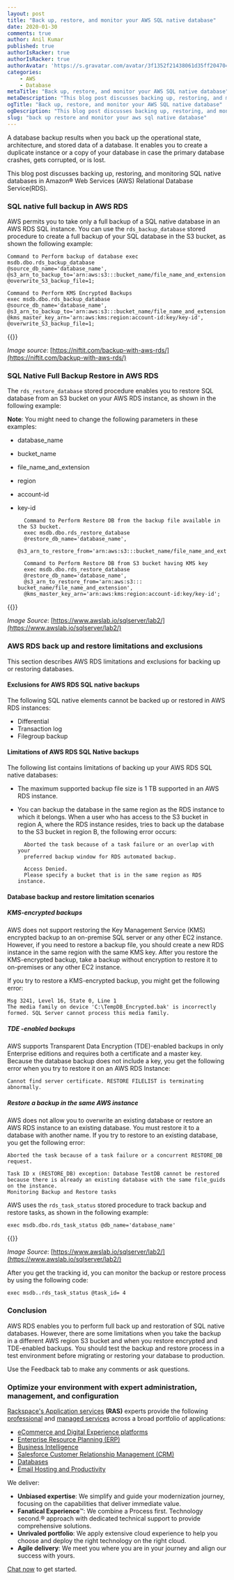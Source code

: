 ```yaml
---
layout: post
title: "Back up, restore, and monitor your AWS SQL native database"
date: 2020-01-30
comments: true
author: Anil Kumar
published: true
authorIsRacker: true
authorIsRacker: true
authorAvatar: 'https://s.gravatar.com/avatar/3f1352f21438061d35ff20470433f3da'
categories:
    - AWS
    - Database
metaTitle: "Back up, restore, and monitor your AWS SQL native database"
metaDescription: "This blog post discusses backing up, restoring, and monitoring SQL native databases in Amazon&reg; Web Services (AWS) Relational Database Service(RDS)."
ogTitle: "Back up, restore, and monitor your AWS SQL native database"
ogDescription: "This blog post discusses backing up, restoring, and monitoring SQL native databases in Amazon&reg; Web Services (AWS) Relational Database Service(RDS)."
slug: "back up restore and monitor your aws sql native database" 
---
```


A database backup results when you back up the operational state, architecture,
and stored data of a database. It enables you to create a duplicate instance or
a copy of your database in case the primary database crashes, gets corrupted,
or is lost.

<!--more-->

This blog post discusses backing up, restoring, and monitoring SQL native
databases in Amazon&reg; Web Services (AWS) Relational Database Service(RDS).

### SQL native full backup in AWS RDS

AWS permits you to take only a full backup of a SQL native database in an AWS
RDS SQL instance. You can use the `rds_backup_database` stored procedure to
create a full backup of your SQL database in the S3 bucket, as shown the
following example:

    Command to Perform backup of database exec msdb.dbo.rds_backup_database
    @source_db_name='database_name', @s3_arn_to_backup_to='arn:aws:s3:::bucket_name/file_name_and_extension',
    @overwrite_S3_backup_file=1;

    Command to Perform KMS Encrypted Backups
    exec msdb.dbo.rds_backup_database
    @source_db_name='database_name',
    @s3_arn_to_backup_to='arn:aws:s3:::bucket_name/file_name_and_extension', @kms_master_key_arn='arn:aws:kms:region:account-id:key/key-id',
    @overwrite_S3_backup_file=1;

{{<image src="picture1.png" title="" alt="">}}

*Image source*: [https://niftit.com/backup-with-aws-rds/](https://niftit.com/backup-with-aws-rds/)

### SQL Native Full Backup Restore in AWS RDS

The `rds_restore_database` stored procedure enables you to restore SQL database
from an S3 bucket on your AWS RDS instance, as shown in the following example:

**Note**: You might need to change the following parameters in these examples:

- database\_name
- bucket\_name
- file\_name\_and\_extension
- region
- account-id
- key-id

        Command to Perform Restore DB from the backup file available in the S3 bucket.
        exec msdb.dbo.rds_restore_database
        @restore_db_name='database_name',
        @s3_arn_to_restore_from='arn:aws:s3:::bucket_name/file_name_and_extension';

        Command to Perform Restore DB from S3 bucket having KMS key
        exec msdb.dbo.rds_restore_database
        @restore_db_name='database_name',
        @s3_arn_to_restore_from='arn:aws:s3::: bucket_name/file_name_and_extension',
        @kms_master_key_arn='arn:aws:kms:region:account-id:key/key-id';

{{<image src="picture2.png" title="" alt="">}}

*Image Source*: [https://www.awslab.io/sqlserver/lab2/](https://www.awslab.io/sqlserver/lab2/)

### AWS RDS back up and restore limitations and exclusions

This section describes AWS RDS limitations and exclusions for backing up or
restoring databases.

#### Exclusions for AWS RDS SQL native backups

The following SQL native elements cannot be backed up or restored in AWS RDS
instances:

- Differential
- Transaction log
- Filegroup backup

#### Limitations of AWS RDS SQL Native backups

The following list contains limitations of backing up your AWS RDS SQL native
databases:

- The maximum supported backup file size is 1 TB supported in an AWS RDS instance.
- You can backup the database in the same region as the RDS instance to which
  it belongs. When a user who has access to the S3 bucket in region A, where
  the RDS instance resides, tries to back up the database to the S3 bucket in
  region B, the following error occurs:

        Aborted the task because of a task failure or an overlap with your
        preferred backup window for RDS automated backup.

        Access Denied.
        Please specify a bucket that is in the same region as RDS instance.

#### Database backup and restore limitation scenarios

##### KMS-encrypted backups

AWS does not support restoring the Key Management Service (KMS) encrypted backup
to an on-premise SQL server or any other EC2 instance. However, if you need to
restore a backup file, you should create a new RDS instance in the same region
with the same KMS key. After you restore the KMS-encrypted backup, take a backup
without encryption to restore it to on-premises or any other EC2 instance.

If you try to restore a KMS-encrypted backup, you might get the following error:

    Msg 3241, Level 16, State 0, Line 1
    The media family on device 'C:\TempDB_Encrypted.bak' is incorrectly formed. SQL Server cannot process this media family.

##### TDE -enabled backups

AWS supports Transparent Data Encryption (TDE)-enabled backups in only
Enterprise editions and requires both a certificate and a master key. Because
the database backup does not include a key, you get the following error when
you try to restore it on an AWS RDS Instance:

    Cannot find server certificate. RESTORE FILELIST is terminating abnormally.

##### Restore a backup in the same AWS instance

AWS does not allow you to overwrite an existing database or restore an AWS RDS
instance to an existing database. You must restore it to a database with another
name. If you try to restore to an existing database, you get the following error:

    Aborted the task because of a task failure or a concurrent RESTORE_DB request.

    Task ID x (RESTORE_DB) exception: Database TestDB cannot be restored because there is already an existing database with the same file_guids on the instance.
    Monitoring Backup and Restore tasks

AWS uses the `rds_task_status` stored procedure to track backup and restore
tasks, as shown in the following example:

    exec msdb.dbo.rds_task_status @db_name='database_name'

{{<image src="picture3.png" title="" alt="">}}

*Image Source*: [https://www.awslab.io/sqlserver/lab2/](https://www.awslab.io/sqlserver/lab2/)

After you get the tracking id, you can monitor the backup or restore  process
by using the following code:

    exec msdb..rds_task_status @task_id= 4

### Conclusion

AWS RDS enables you to perform full back up and restoration of SQL native
databases. However, there are some limitations when you take the backup in a
different AWS region S3 bucket and when you restore encrypted and TDE-enabled
backups. You should test the backup and restore process in a test environment
before migrating or restoring your database to production.

Use the Feedback tab to make any comments or ask questions.

### Optimize your environment with expert administration, management, and configuration

[Rackspace's Application services](https://www.rackspace.com/application-management/managed-services)
**(RAS)** experts provide the following [professional](https://www.rackspace.com/application-management/professional-services)
and
[managed services](https://www.rackspace.com/application-management/managed-services) across
a broad portfolio of applications:

- [eCommerce and Digital Experience platforms](https://www.rackspace.com/ecommerce-digital-experience)
- [Enterprise Resource Planning (ERP)](https://www.rackspace.com/erp)
- [Business Intelligence](https://www.rackspace.com/business-intelligence)
- [Salesforce Customer Relationship Management (CRM)](https://www.rackspace.com/salesforce-managed-services)
- [Databases](https://www.rackspace.com/dba-services)
- [Email Hosting and Productivity](https://www.rackspace.com/email-hosting)

We deliver:

- **Unbiased expertise**: We simplify and guide your modernization journey,
focusing on the capabilities that deliver immediate value.
- **Fanatical Experience**&trade;: We combine a Process first. Technology second.&reg;
approach with dedicated technical support to provide comprehensive solutions.
- **Unrivaled portfolio**: We apply extensive cloud experience to help you
choose and deploy the right technology on the right cloud.
- **Agile delivery**: We meet you where you are in your journey and align
our success with yours.

[Chat now](https://www.rackspace.com/#chat) to get started.
